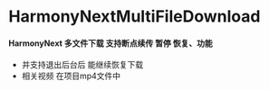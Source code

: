 # HarmonyNextMultiFileDownload
#### HarmonyNext 多文件下载 支持断点续传 暂停 恢复、功能
- 并支持退出后台后 能继续恢复下载
- 相关视频 在项目mp4文件中